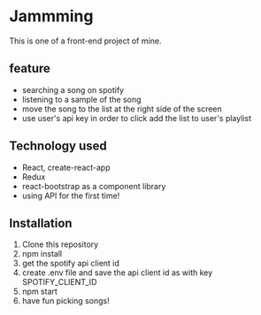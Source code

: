 # Jammming

This is one of a front-end project of mine.

## feature

- searching a song on spotify
- listening to a sample of the song
- move the song to the list at the right side of the screen
- use user's api key in order to click add the list to user's playlist

## Technology used

- React, create-react-app
- Redux
- react-bootstrap as a component library
- using API for the first time!

## Installation

1. Clone this repository
2. npm install
3. get the spotify api client id
4. create .env file and save the api client id as with key SPOTIFY_CLIENT_ID
5. npm start
6. have fun picking songs!
